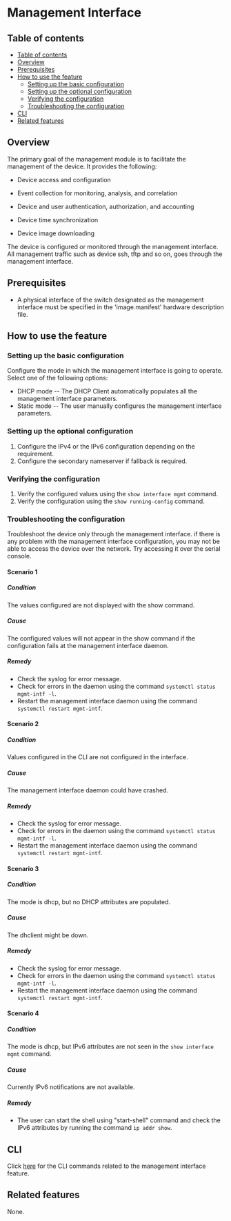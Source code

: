 # Management Interface
## Table of contents
- [Table of contents](#table-of-contents)
- [Overview](#overview)
- [Prerequisites](#prerequisites)
- [How to use the feature](#how-to-use-the-feature)
	- [Setting up the basic configuration](#setting-up-the-basic-configuration)
	- [Setting up the optional configuration](#setting-up-the-optional-configuration)
	- [Verifying the configuration](#verifying-the-configuration)
	- [Troubleshooting the configuration](#troubleshooting-the-configuration)
- [CLI](#cli)
- [Related features](#related-features)

## Overview
The primary goal of the management module is to facilitate the management of the device. It provides the following:

- Device access and configuration

- Event collection for monitoring, analysis, and correlation

- Device and user authentication, authorization, and accounting

- Device time synchronization

- Device image downloading

The device is configured or monitored through the management interface. All management traffic such as device ssh, tftp and so on, goes through the management interface.

## Prerequisites
- A physical interface of the switch designated as the management interface must be specified in the 'image.manifest' hardware description file.

## How to use the feature

### Setting up the basic configuration

 Configure the mode in which the management interface is going to operate. Select one of the following options:
- DHCP mode -- The DHCP Client automatically populates all the management interface parameters.
- Static mode -- The user manually configures the management interface parameters.

### Setting up the optional configuration

 1. Configure the IPv4 or the IPv6 configuration depending on the requirement.
 2. Configure the secondary nameserver if fallback is required.

### Verifying the configuration

 1. Verify the configured values using the `show interface mgmt` command.
 2. Verify the configuration using the `show running-config` command.

### Troubleshooting the configuration
Troubleshoot the device only through the management interface. if there is any problem with the management interface configuration, you may not be able to access the device over the network. Try accessing it over the serial console.
#### Scenario 1
##### Condition
The values configured are not displayed with the show command.
##### Cause
The configured values will not appear in the show command if the configuration fails at the management interface daemon.
##### Remedy
- Check the syslog for error message.
- Check for errors in the daemon using the command `systemctl status mgmt-intf -l`.
- Restart the management interface daemon using the command `systemctl restart mgmt-intf`.

#### Scenario 2
##### Condition
Values configured in the CLI are not configured in the interface.
##### Cause
The management interface daemon could have crashed.
##### Remedy
- Check the syslog for error message.
- Check for errors in the daemon using the command `systemctl status mgmt-intf -l`.
- Restart the management interface daemon using the command `systemctl restart mgmt-intf`.

#### Scenario 3
##### Condition
The mode is dhcp, but no DHCP attributes are populated.
##### Cause
The dhclient might be down.
##### Remedy
- Check the syslog for error message.
- Check for errors in the daemon using the command `systemctl status mgmt-intf -l`.
- Restart the management interface daemon using the command `systemctl restart mgmt-intf`.

#### Scenario 4
##### Condition
The mode is dhcp, but IPv6 attributes are not seen in the `show interface mgmt` command.
##### Cause
Currently IPv6 notifications are not available.
##### Remedy
- The user can start the shell using "start-shell" command and check the IPv6 attributes by running the command `ip addr show`.

## CLI
Click [here](http://www.openswitch.net/documents/user/mgmt_intf_cli) for the CLI commands related to the management interface feature.

## Related features
None.
